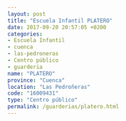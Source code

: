 ```yaml
---
layout: post
title: "Escuela Infantil PLATERO"
date: 2017-09-20 20:57:05 +0200
categories:
- Escuela Infantil
- cuenca
- las-pedroneras
- Centro público
- guarderia
name: "PLATERO"
province: "Cuenca"
location: "Las Pedroñeras"
code: "16009431"
type: "Centro público"
permalink: /guarderias/platero.html
---
```

